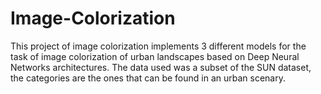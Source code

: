 # Image-Colorization

This project of image colorization implements 3 different models for the task of image colorization of urban landscapes based on Deep Neural Networks architectures. The data used was a subset of the SUN dataset, the categories are the ones that can be found in an urban scenary.  
